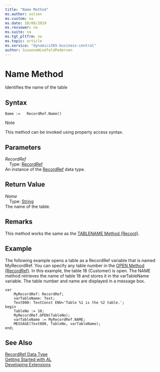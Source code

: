 ```yaml
---
title: "Name Method"
ms.author: solsen
ms.custom: na
ms.date: 10/09/2019
ms.reviewer: na
ms.suite: na
ms.tgt_pltfrm: na
ms.topic: article
ms.service: "dynamics365-business-central"
author: SusanneWindfeldPedersen
---
```

[//]: # (START>DO_NOT_EDIT)
[//]: # (IMPORTANT:Do not edit any of the content between here and the END>DO_NOT_EDIT.)
[//]: # (Any modifications should be made in the .xml files in the ModernDev repo.)
# Name Method
Identifies the name of the table


## Syntax
```
Name :=   RecordRef.Name()
```
> [!NOTE]  
> This method can be invoked using property access syntax.  

## Parameters
*RecordRef*  
&emsp;Type: [RecordRef](recordref-data-type.md)  
An instance of the [RecordRef](recordref-data-type.md) data type.  

## Return Value
*Name*  
&emsp;Type: [String](../string/string-data-type.md)  
The name of the table.  


[//]: # (IMPORTANT: END>DO_NOT_EDIT)

## Remarks  
 This method works the same as the [TABLENAME Method \(Record\)](../../methods/devenv-tablename-method-record.md).  
  
## Example  
 The following example opens a table as a RecordRef variable that is named MyRecordRef. You can specify any table number in the [OPEN Method \(RecordRef\)](recordref-open-method.md). In this example, the table 18 \(Customer\) is open. The NAME method retrieves the name of table 18 and stores it in the varTableName variable. The table number and name are displayed in a message box. 
  
```  
var
    MyRecordRef: RecordRef;
    varTableName: Text;
    Text000: TextConst ENU='Table %1 is the %2 table.'; 
begin  
    TableNo := 18;  
    MyRecordRef.OPEN(TableNo);  
    varTableName := MyRecordRef.NAME;  
    MESSAGE(Text000, TableNo, varTableName);  
end;
```  

## See Also
[RecordRef Data Type](recordref-data-type.md)  
[Getting Started with AL](../../devenv-get-started.md)  
[Developing Extensions](../../devenv-dev-overview.md)